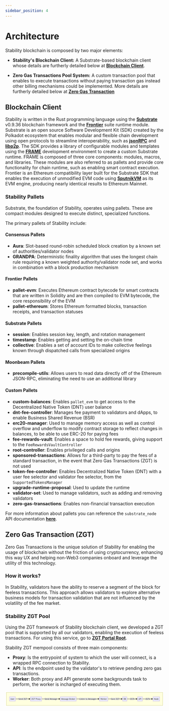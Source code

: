 ```yaml
---
sidebar_position: 4
---
```


# Architecture

Stability blockchain is composed by two major elements:

- **Stability's Blockchain Client:** A Substrate-based blockchain client whose details are furtherly detailed below at [**Blockchain Client**](#blockchain-client).

- **Zero Gas Transactions Pool System:** A custom transaction pool that enables to execute transactions without paying transaction gas instead other billing mechanisms could be implemented. More details are furtherly detailed below at [**Zero Gas Transaction**](#zero-gas-transaction-zgt)

## Blockchain Client

Stability is written in the Rust programming language using the **[Substrate](https://github.com/paritytech/polkadot-sdk/tree/master/substrate)** v0.9.36 blockchain framework and the **[Frontier](https://github.com/paritytech/frontier)** suite runtime module. Substrate is an open source Software Development Kit (SDK) created by the Polkadot ecosystem that enables modular and flexible chain development using open protocols to streamline interoperability, such as **[jsonRPC](https://www.jsonrpc.org/specification)** and **[libp2p](https://docs.libp2p.io/concepts/introduction/overview/)**. The SDK provides a library of configurable modules and templates using the **[FRAME](https://docs.substrate.io/reference/frame-pallets/)** development environment to create a custom Substrate runtime. FRAME is composed of three core components: modules, macros, and libraries. These modules are also referred to as pallets and provide core functionality for chain runtime, such as enabling smart contract execution. Frontier is an Ethereum compatibility layer built for the Substrate SDK that enables the execution of unmodified EVM code using **[SputnikVM](https://github.com/rust-blockchain/evm)** as its EVM engine, producing nearly identical results to Ethereum Mainnet.

### Stability Pallets

Substrate, the foundation of Stability, operates using pallets. These are compact modules designed to execute distinct, specialized functions.

The primary pallets of Stability include:

#### Consensus Pallets

- **Aura**: Slot-based round-robin scheduled block creation by a known set of authorities/validator nodes
- **GRANDPA**: Deterministic finality algorithm that uses the longest chain rule requiring a known weighted authority/validator node set, and works in combination with a block production mechanism

#### Frontier Pallets

- **pallet-evm**: Executes Ethereum contract bytecode for smart contracts that are written in Solidity and are then compiled to EVM bytecode, the core responsibility of the EVM
- **pallet-ethereum**: Stores Ethereum formatted blocks, transaction receipts, and transaction statuses

#### Substrate Pallets

- **session**: Enables session key, length, and rotation management
- **timestamp**: Enables getting and setting the on-chain time
- **collective**: Enables a set of account IDs to make collective feelings known through dispatched calls from specialized origins

#### Moonbeam Pallets

- **precompile-utils**: Allows users to read data directly off of the Ethereum JSON-RPC, eliminating the need to use an additional library

#### Custom Pallets

- **custom-balances**: Enables `pallet_evm` to get access to the Decentralized Native Token (DNT) user balance
- **dnt-fee-controller**: Manages fee payment to validators and dApps, to enable Business Shared Revenue (BSR)
- **erc20-manager**: Used to manage memory access as well as control overflow and underflow to modify contract storage to reflect changes in balances, to be able to use ERC-20 for paying fees
- **fee-rewards-vault**: Enables a space to hold fee rewards, giving support to the `FeeRewardsVaultController`
- **root-controller**: Enables privileged calls and origins
- **sponsored-transactions**: Allows for a third-party to pay the fees of a standard transaction, in the event that Zero Gas Transactions (ZGT) is not used
- **token-fee-controller**: Enables Decentralized Native Token (DNT) with a user fee selector and validator fee selector, from the `SupportedTokensManager`
- **upgrade-runtime-proposal**: Used to update the runtime
- **validator-set**: Used to manage validators, such as adding and removing validators
- **zero-gas-transactions**: Enables non-financial transaction execution

For more information about pallets you can reference the `substrate_node` API documentation **[here](https://paritytech.github.io/polkadot-sdk/master/substrate_node/index.html)**.

## Zero Gas Transaction (ZGT)

Zero Gas Transactions is the unique solution of Stability for enabling the usage of blockchain without the friction of using cryptocurrency, enhancing this way UX and helping non-Web3 companies onboard and leverage the utility of this technology.

### How it works?

In Stability, validators have the ability to reserve a segment of the block for feeless transactions. This approach allows validators to explore alternative business models for transaction validation that are not influenced by the volatility of the fee market.

### Stability ZGT Pool

Using the ZGT framework of Stability blockchain client, we developed a ZGT pool that is supported by all our validators, enabling the execution of feeless transactions. For using this service, go to [**ZGT Portal Root**](https://portal.stabilityprotocol.com).

Stability ZGT mempool consists of three main components:

- **Proxy**: Is the entrypoint of system to which the user will connect, is a wrapped RPC connection to Stability.
- **API**: Is the endpoint used by the validator's to retrieve pending zero gas transactions.
- **Worker**: Both proxy and API generate some backgrounds task to perform, the worker is incharged of executing them.

![ZGT System](./zgt_arquitecture.png)
